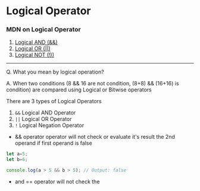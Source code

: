 # Logical Operator

### MDN on Logical Operator

1. [Logical AND (&&)](logical_and/index.md)
2. [Logical OR (||)](logical_or/index.md)
3. [Logical NOT (!))](logical_not/index.md)

---


Q. What you mean by logical operation?

A. When two conditions (8 && 16 are not condition, (8+8) && (16+16) is condition) are compared using Logical or Bitwise operators

There are 3 types of Logical Operators
1. `&&` Logical AND Operator
2. `||` Logical OR Operator
3. `!`  Logical Negation Operator

- && operator operator will not check or evaluate it's result the 2nd operand if first operand is false

```js
let a=5;
let b=6;

console.log(a > 5 && b > 5); // Output: false
```

- and == operator will not check the 